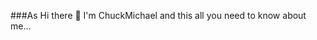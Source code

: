 ###As Hi there 👋
I'm ChuckMichael and this all you need to know about me...
<!--
**ChuckMichael/ChuckMichael** is a ✨ _special_ ✨ repository because its `README.md` (this file) appears on your GitHub profile.

Here are some ideas to get you started:

 is [here](https://bit.ly/3XVWTvi)!
-->
